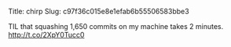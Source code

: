 Title: chirp
Slug: c97f36c015e8e1efab6b55506583bbe3

TIL that squashing 1,650 commits on my machine takes 2 minutes. <a href="http://t.co/2XpY0Tucc0">http://t.co/2XpY0Tucc0</a>

